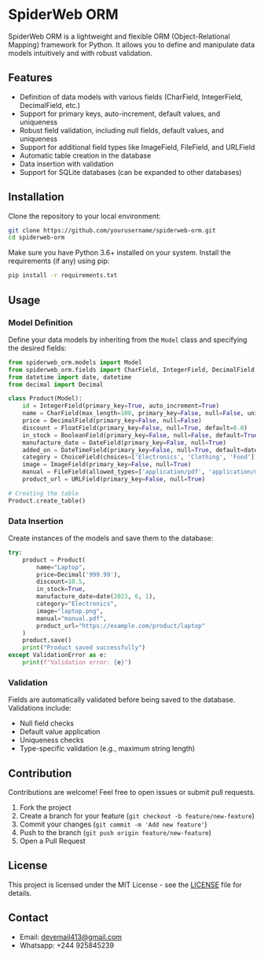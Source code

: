 # SpiderWeb ORM

SpiderWeb ORM is a lightweight and flexible ORM (Object-Relational Mapping) framework for Python. It allows you to define and manipulate data models intuitively and with robust validation.

## Features

- Definition of data models with various fields (CharField, IntegerField, DecimalField, etc.)
- Support for primary keys, auto-increment, default values, and uniqueness
- Robust field validation, including null fields, default values, and uniqueness
- Support for additional field types like ImageField, FileField, and URLField
- Automatic table creation in the database
- Data insertion with validation
- Support for SQLite databases (can be expanded to other databases)

## Installation

Clone the repository to your local environment:

```bash
git clone https://github.com/yourusername/spiderweb-orm.git
cd spiderweb-orm
```

Make sure you have Python 3.6+ installed on your system. Install the requirements (if any) using pip:

```bash
pip install -r requirements.txt
```

## Usage

### Model Definition

Define your data models by inheriting from the `Model` class and specifying the desired fields:

```python
from spiderweb_orm.models import Model
from spiderweb_orm.fields import CharField, IntegerField, DecimalField, FloatField, BooleanField, DateField, DateTimeField, ChoiceField, ImageField, FileField, URLField, ForeignKey
from datetime import date, datetime
from decimal import Decimal

class Product(Model):
    id = IntegerField(primary_key=True, auto_increment=True)
    name = CharField(max_length=100, primary_key=False, null=False, unique=True)
    price = DecimalField(primary_key=False, null=False)
    discount = FloatField(primary_key=False, null=True, default=0.0)
    in_stock = BooleanField(primary_key=False, null=False, default=True)
    manufacture_date = DateField(primary_key=False, null=True)
    added_on = DateTimeField(primary_key=False, null=True, default=datetime.now)
    category = ChoiceField(choices=['Electronics', 'Clothing', 'Food'], primary_key=False, null=False)
    image = ImageField(primary_key=False, null=True)
    manual = FileField(allowed_types=['application/pdf', 'application/msword'], primary_key=False, null=True)
    product_url = URLField(primary_key=False, null=True)

# Creating the table
Product.create_table()
```

### Data Insertion

Create instances of the models and save them to the database:

```python
try:
    product = Product(
        name="Laptop",
        price=Decimal('999.99'),
        discount=10.5,
        in_stock=True,
        manufacture_date=date(2023, 6, 1),
        category="Electronics",
        image="laptop.png",
        manual="manual.pdf",
        product_url="https://example.com/product/laptop"
    )
    product.save()
    print("Product saved successfully")
except ValidationError as e:
    print(f"Validation error: {e}")
```

### Validation

Fields are automatically validated before being saved to the database. Validations include:

- Null field checks
- Default value application
- Uniqueness checks
- Type-specific validation (e.g., maximum string length)

## Contribution

Contributions are welcome! Feel free to open issues or submit pull requests.

1. Fork the project
2. Create a branch for your feature (`git checkout -b feature/new-feature`)
3. Commit your changes (`git commit -m 'Add new feature'`)
4. Push to the branch (`git push origin feature/new-feature`)
5. Open a Pull Request

## License

This project is licensed under the MIT License - see the [LICENSE](LICENSE) file for details.

## Contact
- Email: devemail413@gmail.com 
- Whatsapp: +244 925845239
